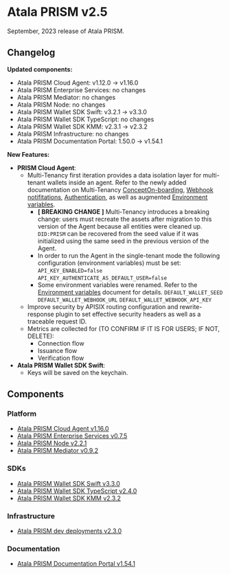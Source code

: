 # Atala PRISM v2.5

September, 2023 release of Atala PRISM.

## Changelog

**Updated components:**

- Atala PRISM Cloud Agent: v1.12.0 -> v1.16.0
- Atala PRISM Enterprise Services: no changes
- Atala PRISM Mediator: no changes
- Atala PRISM Node: no changes
- Atala PRISM Wallet SDK Swift: v3.2.1 -> v3.3.0
- Atala PRISM Wallet SDK TypeScript: no changes
- Atala PRISM Wallet SDK KMM: v2.3.1 -> v2.3.2
- Atala PRISM Infrastructure: no changes
- Atala PRISM Documentation Portal: 1.50.0 -> v1.54.1

**New Features:**

- **PRISM Cloud Agent**:
  - Multi-Tenancy first iteration provides a data isolation layer for multi-tenant wallets inside an agent. Refer to the newly added documentation on Multi-Tenancy [Concept](https://staging-docs.atalaprism.io/docs/concepts/multi-tenancy)[On-boarding](https://staging-docs.atalaprism.io/tutorials/multitenancy/tenant-onboarding), [Webhook notifitations](https://staging-docs.atalaprism.io/tutorials/webhooks/webhook), [Authentication](https://staging-docs.atalaprism.io/docs/atala-prism/prism-cloud-agent/authentication), as well as augmented [Environment variables](https://staging-docs.atalaprism.io/docs/atala-prism/prism-cloud-agent/environment-variables).
    - **[ BREAKING CHANGE ]** Multi-Tenancy introduces a breaking change: users must recreate the assets after migration to this version of the Agent because all entities were cleaned up. `DID:PRISM` can be recovered from the seed value if it was initialized using the same seed in the previous version of the Agent.
    - In order to run the Agent in the single-tenant mode the following configuration (environment variables) must be set:
        `API_KEY_ENABLED=false`
        `API_KEY_AUTHENTICATE_AS_DEFAULT_USER=false`
    - Some environment variables were renamed. Refer to the [Environment variables](https://staging-docs.atalaprism.io/docs/atala-prism/prism-cloud-agent/environment-variables) document for details.
        `DEFAULT_WALLET_SEED`
        `DEFAULT_WALLET_WEBHOOK_URL`
        `DEFAULT_WALLET_WEBHOOK_API_KEY`
  - Improve security by APISIX routing configuration and rewrite-response plugin to set effective security headers as well as a traceable request ID.
  - Metrics are collected for (TO CONFIRM IF IT IS FOR USERS; IF NOT, DELETE):
    - Connection flow
    - Issuance flow
    - Verification flow
- **Atala PRISM Wallet SDK Swift**:
  - Keys will be saved on the keychain. 

## Components

### Platform
* [Atala PRISM Cloud Agent v1.16.0](https://github.com/input-output-hk/atala-prism-building-blocks/releases/tag/prism-agent-v1.16.0)
* [Atala PRISM Enterprise Services v0.7.5](https://github.com/input-output-hk/atala-prism-products/releases/tag/prism-enterprise-services-v0.7.5)
* [Atala PRISM Node v2.2.1](https://github.com/input-output-hk/atala-prism/releases/tag/v2.2.1)
* [Atala PRISM Mediator v0.9.2](https://github.com/input-output-hk/atala-prism-mediator/releases/tag/prism-mediator-v0.9.2)

### SDKs

* [Atala PRISM Wallet SDK Swift v3.3.0](https://github.com/input-output-hk/atala-prism-wallet-sdk-swift/releases/tag/3.3.0)
* [Atala PRISM Wallet SDK TypeScript v2.4.0](https://github.com/input-output-hk/atala-prism-wallet-sdk-ts/releases/tag/v2.4.0)
* [Atala PRISM Wallet SDK KMM v2.3.2](https://github.com/input-output-hk/atala-prism-wallet-sdk-kmm/releases/tag/v2.3.2)

### Infrastructure

* [Atala PRISM dev deployments v2.3.0](https://github.com/input-output-hk/atala-prism-dev-deployments/releases/tag/v2.3.0)

### Documentation
* [Atala PRISM Documentation Portal v1.54.1](https://github.com/input-output-hk/atala-prism-docs/releases/tag/v1.54.1)

